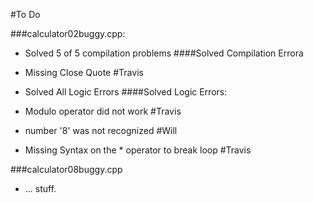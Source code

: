 #To Do

###calculator02buggy.cpp:
- Solved 5 of 5 compilation problems
####Solved Compilation Errora
- Missing Close Quote  #Travis

- Solved All Logic Errors
####Solved Logic Errors:
- Modulo operator did not work #Travis
- number '8' was not recognized #Will
- Missing Syntax on the * operator to break loop #Travis

###calculator08buggy.cpp
- ... stuff.
